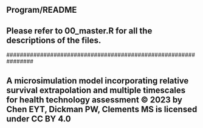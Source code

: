 ## Program/README
## Please refer to 00_master.R for all the descriptions of the files.
################################################################
## A microsimulation model incorporating relative survival extrapolation and multiple timescales for health technology assessment © 2023 by Chen EYT, Dickman PW, Clements MS is licensed under CC BY 4.0
